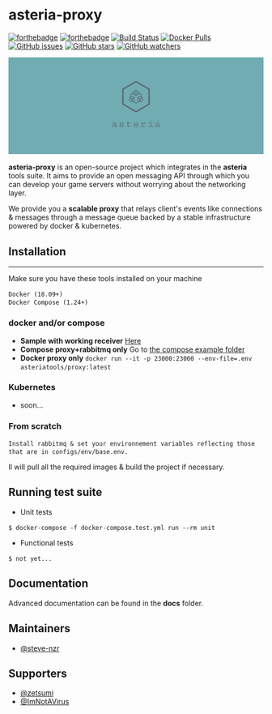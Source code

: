 # asteria-proxy
[![forthebadge](https://forthebadge.com/images/badges/built-by-developers.svg)](https://forthebadge.com)
[![forthebadge](https://forthebadge.com/images/badges/made-with-go.svg)](https://forthebadge.com)
[![Build Status](https://travis-ci.org/steve-nzr/asteria-proxy.svg?branch=master)](https://travis-ci.org/steve-nzr/asteria-proxy)
[![Docker Pulls](https://img.shields.io/docker/pulls/asteriatools/proxy.svg)](https://hub.docker.com/r/asteriatools/proxy/)
[![GitHub issues](https://img.shields.io/github/issues/steve-nzr/asteria-proxy.svg)](https://github.com/steve-nzr/asteria-proxy/issues)
[![GitHub stars](https://img.shields.io/github/stars/steve-nzr/asteria-proxy.svg?style=social&label=Star)](https://github.com/steve-nzr/asteria-proxy)
[![GitHub watchers](https://img.shields.io/github/watchers/steve-nzr/asteria-proxy.svg?style=social&label=Watchers)](https://github.com/steve-nzr/asteria-proxy)

<p align="center">
  <img src="https://raw.githubusercontent.com/steve-nzr/asteria-proxy/master/assets/banner.png" />
</p>

**asteria-proxy** is an open-source project which integrates in the **asteria** tools suite.
It aims to provide an open messaging API through which you can develop your game servers without worrying about the networking layer.

We provide you a **scalable proxy** that relays client's events like connections & messages through a message queue backed by a stable infrastructure powered by docker & kubernetes.

## Installation
---
Make sure you have these tools installed on your machine
```
Docker (18.09+)
Docker Compose (1.24+)
```

### docker and/or compose
- **Sample with working receiver** [Here](https://github.com/steve-nzr/asteria-sample-receiver)
- **Compose proxy+rabbitmq only** Go to [the compose example folder](https://github.com/steve-nzr/asteria-proxy/tree/master/examples/compose)
- **Docker proxy only** `docker run --it -p 23000:23000 --env-file=.env asteriatools/proxy:latest`


### Kubernetes
- soon...

### From scratch
```
Install rabbitmq & set your environnement variables reflecting those that are in configs/env/base.env.
```

Il will pull all the required images & build the project if necessary.

## Running test suite
- Unit tests
```
$ docker-compose -f docker-compose.test.yml run --rm unit
```
- Functional tests
```
$ not yet...
```

## Documentation
Advanced documentation can be found in the **docs** folder.

## Maintainers
- [@steve-nzr](https://github.com/steve-nzr)

## Supporters
- [@zetsumi](https://github.com/zetsumi)
- [@ImNotAVirus](https://github.com/ImNotAVirus)

